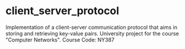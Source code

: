 # client_server_protocol
Implementation of a client-server communication protocol that aims in storing and retrieving key-value pairs.  University project for the course "Computer Networks". Course Code:  ΝΥ387
